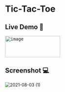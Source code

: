 # Tic-Tac-Toe

## Live Demo 🎁
<kbd>
<a href="https://tic-tac-toe-game-oops.netlify.app" target="blank"><img align="center" src="https://www.heavybit.com/wp-content/uploads/2016/05/netlify-content.jpg" alt="image" height="70"  width="180" border-radius ="2px" /></a> 
</kbd> 


## Screenshot 💻
![2021-08-03 (1)](https://user-images.githubusercontent.com/67522406/128025223-900f1c6b-4911-4502-a25c-e1dff861a2eb.png)
